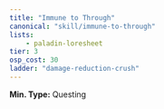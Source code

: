 ```yaml
---
title: "Immune to Through"
canonical: "skill/immune-to-through"
lists:
    - paladin-loresheet
tier: 3
osp_cost: 30
ladder: "damage-reduction-crush"
---
```

**Min. Type:** Questing